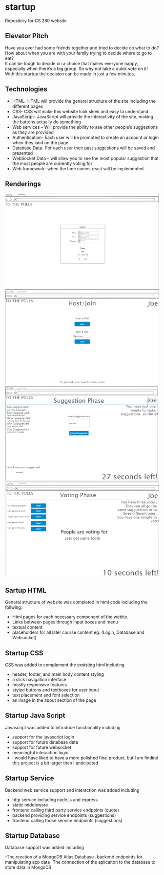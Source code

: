 # startup
Repository for CS 260 website
## Elevator Pitch
Have you ever had some friends together and tried to decide on what to do?
<br>
How about when you are with your family trying to decide where to go to eat?
<br>
It can be tough to decide on a choice that makes everyone happy,
<br>
especially when there’s a big group. So why not take a quick vote on it!
<br>
With this startup the decision can be made in just a few minutes.

## Technologies
- HTML- HTML will provide the general structure of the site including the different pages
- CSS- CSS will make this website look sleek and easy to understand
- JavaScript- JavaScript will provide the interactivity of the site, making the buttons actually do something 
- Web services – Will provide the ability to see other people’s suggestions as they are provided
- Authentication- Each user will be prompted to create an account or login when they land on the page
- Database Data- For each user their past suggestions will be saved and presented
- WebSocket Data – will allow you to see the most popular suggestion that the most people are currently voting for
- Web framework- when the time comes react will be implemented
## Renderings
![Alt text](image.png)
![Alt text](image-1.png)
![Alt text](image-2.png)
![Alt text](image-3.png)

## Sartup HTML
General structure of website was completed in html code including the follwing.

- Html pages for each necessary component of the webite.
- Links between pages through input boxes and menu
- textual content
- placeholders for all later course content eg. (Login, Database and Websocket)


## Startup CSS
CSS was added to complement the exsisting html including

- header, footer, and main body content styling
- a slick navigation interface
- mostly responsive features
- styled buttons and textboxes for user input
- text placement and font selection
- an image in the about section of the page

## Startup Java Script
Javascript was added to introduce functionality including

- support for the javascript login
- support for future database data
- support for future websocket
- meaningful interaction logic
- I would have liked to have a more polished final product, but I am findind this project is a bit larger than I anticipated

## Startup Service
Backend web service support and interaction was added including

- http service including node.js and express
- static middleware
- frontend calling third party service endpoints (quote)
- backend providing service endpoints (suggestions)
- frontend calling those service endpoints (suggestions)

## Startup Database
Database support was added including

-The creation of a MongoDB Atlas Database
-backend endpoints for manipulating app data
-The connection of the aplicaiton to the database to store data in MongoDB